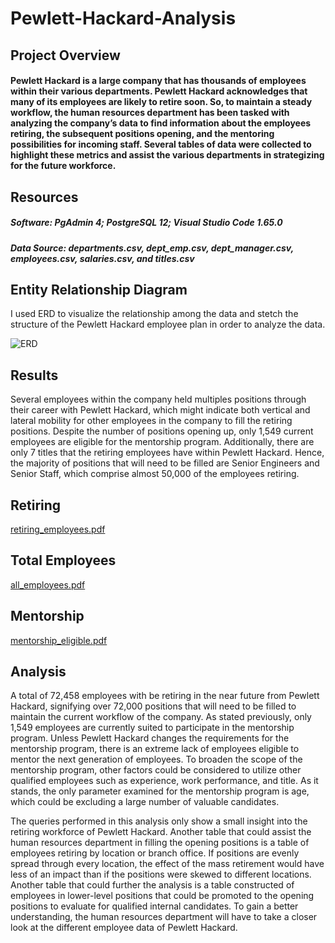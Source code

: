 # Pewlett-Hackard-Analysis

## Project Overview ##
#### Pewlett Hackard is a large company that has thousands of employees within their various departments. Pewlett Hackard acknowledges that many of its employees are likely to retire soon. So, to maintain a steady workflow, the human resources department has been tasked with analyzing the company’s data to find information about the employees retiring, the subsequent positions opening, and the mentoring possibilities for incoming staff. Several tables of data were collected to highlight these metrics and assist the various departments in strategizing for the future workforce.

## Resources ##
##### Software: PgAdmin 4; PostgreSQL 12; Visual Studio Code 1.65.0
##### Data Source: departments.csv, dept_emp.csv, dept_manager.csv, employees.csv, salaries.csv, and titles.csv

## Entity Relationship Diagram
I used ERD to visualize the relationship among the data and stetch the structure of the Pewlett Hackard employee plan in order to analyze the data.

![ERD](https://user-images.githubusercontent.com/62758795/190259358-2f7b3330-e66b-4657-8c62-0a08084ebeff.png)

## Results
Several employees within the company held multiples positions through their career with Pewlett Hackard, which might indicate both vertical and lateral mobility for other employees in the company to fill the retiring positions.
Despite the number of positions opening up, only 1,549 current employees are eligible for the mentorship program. 
Additionally, there are only 7 titles that the retiring employees have within Pewlett Hackard. 
Hence, the majority of positions that will need to be filled are Senior Engineers and Senior Staff, which comprise almost 50,000 of the employees retiring.

## Retiring 
[retiring_employees.pdf](https://github.com/ea428815/Pewlett-Hackard-Analysis/files/9569803/retiring_employees.pdf)

## Total Employees

[all_employees.pdf](https://github.com/ea428815/Pewlett-Hackard-Analysis/files/9569836/all_employees.pdf)

## Mentorship 
[mentorship_eligible.pdf](https://github.com/ea428815/Pewlett-Hackard-Analysis/files/9569847/mentorship_eligible.pdf)

## Analysis
A total of 72,458 employees with be retiring in the near future from Pewlett Hackard, signifying over 72,000 positions that will need to be filled to maintain the current workflow of the company. As stated previously, only 1,549 employees are currently suited to participate in the mentorship program. Unless Pewlett Hackard changes the requirements for the mentorship program, there is an extreme lack of employees eligible to mentor the next generation of employees. To broaden the scope of the mentorship program, other factors could be considered to utilize other qualified employees such as experience, work performance, and title. As it stands, the only parameter examined for the mentorship program is age, which could be excluding a large number of valuable candidates.

The queries performed in this analysis only show a small insight into the retiring workforce of Pewlett Hackard. Another table that could assist the human resources department in filling the opening positions is a table of employees retiring by location or branch office. If positions are evenly spread through every location, the effect of the mass retirement would have less of an impact than if the positions were skewed to different locations. Another table that could further the analysis is a table constructed of employees in lower-level positions that could be promoted to the opening positions to evaluate for qualified internal candidates. To gain a better understanding, the human resources department will have to take a closer look at the different employee data of Pewlett Hackard.
